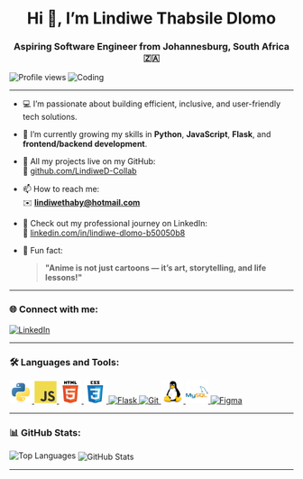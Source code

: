 <h1 align="center">Hi 👋, I’m Lindiwe Thabsile Dlomo</h1>
<h3 align="center">Aspiring Software Engineer from Johannesburg, South Africa 🇿🇦</h3>

<img align="right" alt="Coding" width="400" src="https://media.tenor.com/S59bPkT0pqcAAAAC/programming.gif">

<p align="left"> 
  <img src="https://komarev.com/ghpvc/?username=LindiweD-Collab&label=Profile%20views&color=0e75b6&style=flat" alt="Profile views" /> 
</p>

---

- 💻 I’m passionate about building efficient, inclusive, and user-friendly tech solutions.

- 🌱 I’m currently growing my skills in **Python**, **JavaScript**, **Flask**, and **frontend/backend development**.

- 🚀 All my projects live on my GitHub:  
  🔗 [github.com/LindiweD-Collab](https://github.com/LindiweD-Collab)

- 📫 How to reach me:  
  ✉️ **lindiwethaby@hotmail.com**

- 💼 Check out my professional journey on LinkedIn:  
  🔗 [linkedin.com/in/lindiwe-dlomo-b50050b8](https://www.linkedin.com/in/lindiwe-dlomo-b50050b8/)

- 🧠 Fun fact:  
  > **"Anime is not just cartoons — it’s art, storytelling, and life lessons!"**

---

<h3 align="left">🌐 Connect with me:</h3>
<p align="left">
  <a href="https://www.linkedin.com/in/lindiwe-dlomo-b50050b8/" target="_blank">
    <img align="center" src="https://raw.githubusercontent.com/rahuldkjain/github-profile-readme-generator/master/src/images/icons/Social/linked-in-alt.svg" alt="LinkedIn" height="30" width="40" />
  </a>
</p>

---

<h3 align="left">🛠️ Languages and Tools:</h3>
<p align="left">
  <a href="https://www.python.org" target="_blank" rel="noreferrer"> 
    <img src="https://raw.githubusercontent.com/devicons/devicon/master/icons/python/python-original.svg" alt="Python" width="40" height="40"/> 
  </a>
  <a href="https://developer.mozilla.org/en-US/docs/Web/JavaScript" target="_blank" rel="noreferrer"> 
    <img src="https://raw.githubusercontent.com/devicons/devicon/master/icons/javascript/javascript-original.svg" alt="JavaScript" width="40" height="40"/> 
  </a>
  <a href="https://www.w3schools.com/html/" target="_blank" rel="noreferrer"> 
    <img src="https://raw.githubusercontent.com/devicons/devicon/master/icons/html5/html5-original-wordmark.svg" alt="HTML5" width="40" height="40"/> 
  </a>
  <a href="https://www.w3schools.com/css/" target="_blank" rel="noreferrer"> 
    <img src="https://raw.githubusercontent.com/devicons/devicon/master/icons/css3/css3-original-wordmark.svg" alt="CSS3" width="40" height="40"/> 
  </a>
  <a href="https://flask.palletsprojects.com/" target="_blank" rel="noreferrer"> 
    <img src="https://www.vectorlogo.zone/logos/pocoo_flask/pocoo_flask-icon.svg" alt="Flask" width="40" height="40"/> 
  </a>
  <a href="https://git-scm.com/" target="_blank" rel="noreferrer"> 
    <img src="https://www.vectorlogo.zone/logos/git-scm/git-scm-icon.svg" alt="Git" width="40" height="40"/> 
  </a>
  <a href="https://www.linux.org/" target="_blank" rel="noreferrer"> 
    <img src="https://raw.githubusercontent.com/devicons/devicon/master/icons/linux/linux-original.svg" alt="Linux" width="40" height="40"/> 
  </a>
  <a href="https://www.mysql.com/" target="_blank" rel="noreferrer"> 
    <img src="https://raw.githubusercontent.com/devicons/devicon/master/icons/mysql/mysql-original-wordmark.svg" alt="MySQL" width="40" height="40"/> 
  </a>
  <a href="https://www.figma.com/" target="_blank" rel="noreferrer"> 
    <img src="https://www.vectorlogo.zone/logos/figma/figma-icon.svg" alt="Figma" width="40" height="40"/> 
  </a>
</p>

---

<h3 align="left">📊 GitHub Stats:</h3>
<p>
  <img align="left" src="https://github-readme-stats.vercel.app/api/top-langs?username=LindiweD-Collab&show_icons=true&locale=en&layout=compact" alt="Top Languages" />
</p>

<p>&nbsp;<img align="center" src="https://github-readme-stats.vercel.app/api?username=LindiweD-Collab&show_icons=true&locale=en" alt="GitHub Stats" /></p>

---
